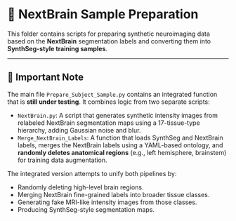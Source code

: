 # 🧠 NextBrain Sample Preparation

This folder contains scripts for preparing synthetic neuroimaging data based on the **NextBrain** segmentation labels and converting them into **SynthSeg-style training samples**.

---

## 🚨 Important Note

The main file `Prepare_Subject_Sample.py` contains an integrated function that is **still under testing**. It combines logic from two separate scripts:

- `NextBrain.py`: A script that generates synthetic intensity images from relabeled NextBrain segmentation maps using a 17-tissue-type hierarchy, adding Gaussian noise and blur.
- `Merge_NextBrain_Labels`: A function that loads SynthSeg and NextBrain labels, merges the NextBrain labels using a YAML-based ontology, and **randomly deletes anatomical regions** (e.g., left hemisphere, brainstem) for training data augmentation.

The integrated version attempts to unify both pipelines by:
- Randomly deleting high-level brain regions.
- Merging NextBrain fine-grained labels into broader tissue classes.
- Generating fake MRI-like intensity images from those classes.
- Producing SynthSeg-style segmentation maps.

